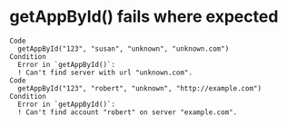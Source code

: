 # getAppById() fails where expected

    Code
      getAppById("123", "susan", "unknown", "unknown.com")
    Condition
      Error in `getAppById()`:
      ! Can't find server with url "unknown.com".
    Code
      getAppById("123", "robert", "unknown", "http://example.com")
    Condition
      Error in `getAppById()`:
      ! Can't find account "robert" on server "example.com".

